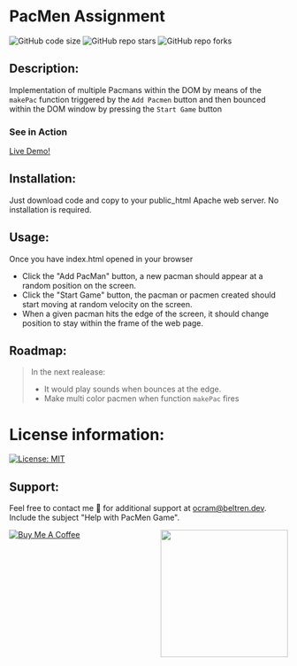 # PacMen Assignment
![GitHub code size](https://img.shields.io/github/languages/code-size/Envoy-VC/zoom-automation)
![GitHub repo stars](https://img.shields.io/github/stars/Envoy-VC/zoom-automation?style=social)
![GitHub repo forks](https://img.shields.io/github/forks/Envoy-VC/zoom-automation?style=social)

## Description: 
Implementation of multiple Pacmans within the DOM by means of the `makePac` function triggered by the `Add Pacmen` button and then bounced within the DOM window by pressing the `Start Game` button

### See in Action
[Live Demo!](https://otanerocram.github.io/MIT-JS-Excersise-7.2/index.html)

## Installation: 
Just download code and copy to your public_html Apache web server. No installation is required.

## Usage: 
Once you have index.html opened in your browser
- Click the "Add PacMan" button, a new pacman should appear at a random position on the screen. 
- Click the "Start Game" button, the pacman or pacmen created should start moving at random velocity on the screen. 
- When a given pacman hits the edge of the screen, it should change position to stay within the frame of the web page.

## Roadmap: 
> In the next realease:
> - It would play sounds when bounces at the edge. 
> - Make multi color pacmen when function `makePac` fires

# License information: 
[![License: MIT](https://img.shields.io/badge/License-MIT-yellow.svg)](https://opensource.org/licenses/MIT)

## Support: 
Feel free to contact me :call_me_hand: for additional support at ocram@beltren.dev. Include the subject "Help with PacMen Game".

<img align='right' src="https://media.giphy.com/media/M9gbBd9nbDrOTu1Mqx/giphy.gif" width="230">

[![Buy Me A Coffee](https://cdn.buymeacoffee.com/buttons/v2/default-yellow.png)](https://www.buymeacoffee.com/otanerocram)
